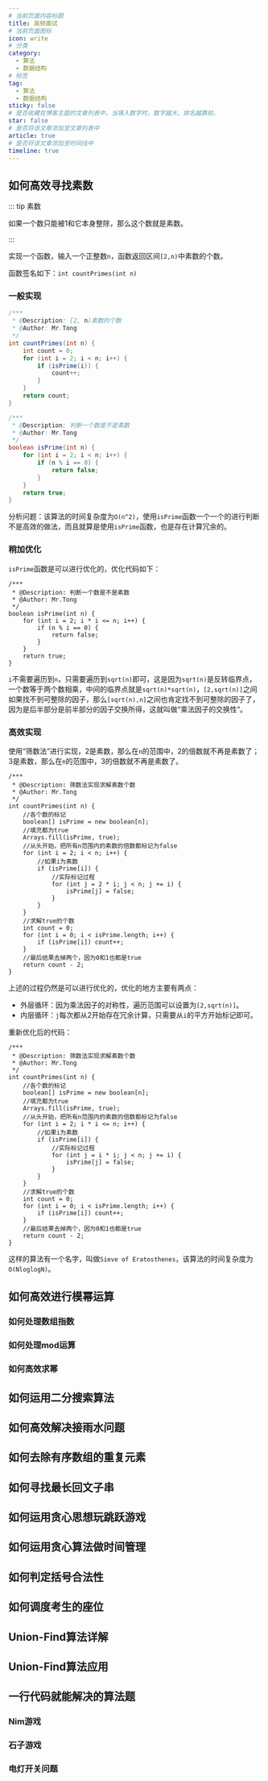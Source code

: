 ```yaml
---
# 当前页面内容标题
title: 高频面试
# 当前页面图标
icon: write
# 分类
category:
  - 算法
  - 数据结构
# 标签
tag:
  - 算法
  - 数据结构
sticky: false
# 是否收藏在博客主题的文章列表中，当填入数字时，数字越大，排名越靠前。
star: false
# 是否将该文章添加至文章列表中
article: true
# 是否将该文章添加至时间线中
timeline: true
---
```


## 如何高效寻找素数

::: tip 素数

如果一个数只能被1和它本身整除，那么这个数就是素数。

:::

实现一个函数，输入一个正整数`n`，函数返回区间`[2,n)`中素数的个数。

函数签名如下：`int countPrimes(int n)`

### 一般实现

```java
/***
 * @Description: [2, n)素数的个数
 * @Author: Mr.Tong
 */
int countPrimes(int n) {
    int count = 0;
    for (int i = 2; i < n; i++) {
        if (isPrime(i)) {
            count++;
        }
    }
    return count;
}

/***
 * @Description: 判断一个数是不是素数
 * @Author: Mr.Tong
 */
boolean isPrime(int n) {
    for (int i = 2; i < n; i++) {
        if (n % i == 0) {
            return false;
        }
    }
    return true;
}
```

分析问题：该算法的时间复杂度为`O(n^2)`，使用`isPrime`函数一个一个的进行判断不是高效的做法，而且就算是使用`isPrime`函数，也是存在计算冗余的。

### 稍加优化

`isPrime`函数是可以进行优化的，优化代码如下：

```java{6}
/***
 * @Description: 判断一个数是不是素数
 * @Author: Mr.Tong
 */
boolean isPrime(int n) {
    for (int i = 2; i * i <= n; i++) {
        if (n % i == 0) {
            return false;
        }
    }
    return true;
}
```

`i`不需要遍历到`n`，只需要遍历到`sqrt(n)`即可，这是因为`sqrt(n)`是反转临界点，一个数等于两个数相乘，中间的临界点就是`sqrt(n)*sqrt(n)`，`[2,sqrt(n)]`之间如果找不到可整除的因子，那么`[sqrt(n),n]`之间也肯定找不到可整除的因子了，因为是后半部分是前半部分的因子交换所得，这就叫做“乘法因子的交换性”。

### 高效实现

使用“筛数法”进行实现，2是素数，那么在`n`的范围中，2的倍数就不再是素数了；3是素数，那么在`n`的范围中，3的倍数就不再是素数了。

```java{11,15}
/***
 * @Description: 筛数法实现求解素数个数
 * @Author: Mr.Tong
 */
int countPrimes(int n) {
    //各个数的标记
    boolean[] isPrime = new boolean[n];
    //填充都为true
    Arrays.fill(isPrime, true);
    //从头开始，把所有n范围内的素数的倍数都标记为false
    for (int i = 2; i < n; i++) {
        //如果i为素数
        if (isPrime[i]) {
            //实际标记过程
            for (int j = 2 * i; j < n; j += i) {
                isPrime[j] = false;
            }
        }
    }
    //求解true的个数
    int count = 0;
    for (int i = 0; i < isPrime.length; i++) {
        if (isPrime[i]) count++;
    }
    //最后结果去掉两个，因为0和1也都是true
    return count - 2;
}
```

上述的过程仍然是可以进行优化的，优化的地方主要有两点：

* 外层循环：因为乘法因子的对称性，遍历范围可以设置为`[2,sqrt(n)]`。
* 内层循环：`j`每次都从2开始存在冗余计算，只需要从`i`的平方开始标记即可。

重新优化后的代码：

```java{10-19}
/***
 * @Description: 筛数法实现求解素数个数
 * @Author: Mr.Tong
 */
int countPrimes(int n) {
    //各个数的标记
    boolean[] isPrime = new boolean[n];
    //填充都为true
    Arrays.fill(isPrime, true);
    //从头开始，把所有n范围内的素数的倍数都标记为false
    for (int i = 2; i * i <= n; i++) {
        //如果i为素数
        if (isPrime[i]) {
            //实际标记过程
            for (int j = i * i; j < n; j += i) {
                isPrime[j] = false;
            }
        }
    }
    //求解true的个数
    int count = 0;
    for (int i = 0; i < isPrime.length; i++) {
        if (isPrime[i]) count++;
    }
    //最后结果去掉两个，因为0和1也都是true
    return count - 2;
}
```

这样的算法有一个名字，叫做`Sieve of Eratosthenes`，该算法的时间复杂度为`O(NloglogN)`。

## 如何高效进行模幂运算



### 如何处理数组指数





### 如何处理mod运算







### 如何高效求幂





## 如何运用二分搜索算法





## 如何高效解决接雨水问题





## 如何去除有序数组的重复元素







## 如何寻找最长回文子串



## 如何运用贪心思想玩跳跃游戏









## 如何运用贪心算法做时间管理





## 如何判定括号合法性





## 如何调度考生的座位





## Union-Find算法详解







## Union-Find算法应用







## 一行代码就能解决的算法题

### Nim游戏





### 石子游戏





### 电灯开关问题















